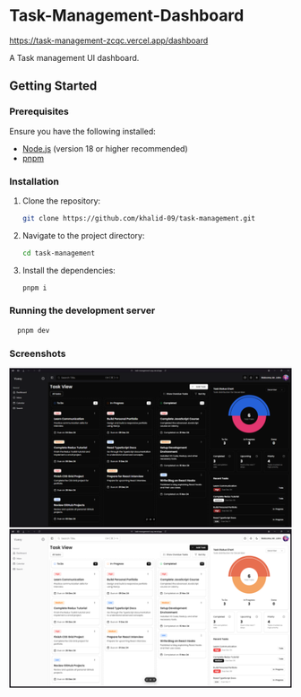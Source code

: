 # Task-Management-Dashboard

https://task-management-zcqc.vercel.app/dashboard

A Task management UI dashboard.

## Getting Started

### Prerequisites

Ensure you have the following installed:

- [Node.js](https://nodejs.org/) (version 18 or higher recommended)
- [pnpm](https://pnpm.io/)

### Installation

1. Clone the repository:

   ```bash
   git clone https://github.com/khalid-09/task-management.git

   ```

2. Navigate to the project directory:

   ```bash
   cd task-management

   ```

3. Install the dependencies:

   ```bash
   pnpm i
   ```

### Running the development server

```bash
  pnpm dev
```

### Screenshots

![Dashboard](public/dark.png)
![Dashboard](public/light.png)
